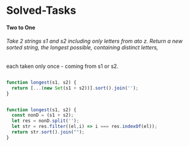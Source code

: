 # Solved-Tasks
####  Two to One
###### Take 2 strings s1 and s2 including only letters from ato z. Return a new sorted string, the longest possible, containing distinct letters,
   
   each taken only once - coming from s1 or s2.


````javascript

function longest(s1, s2) {  
  return [...(new Set(s1 + s2))].sort().join('');
}


function longest(s1, s2) {
  const nonD = (s1 + s2);
  let res = nonD.split('');
  let str = res.filter((el,i) => i === res.indexOf(el));
  return str.sort().join("");
}


````
